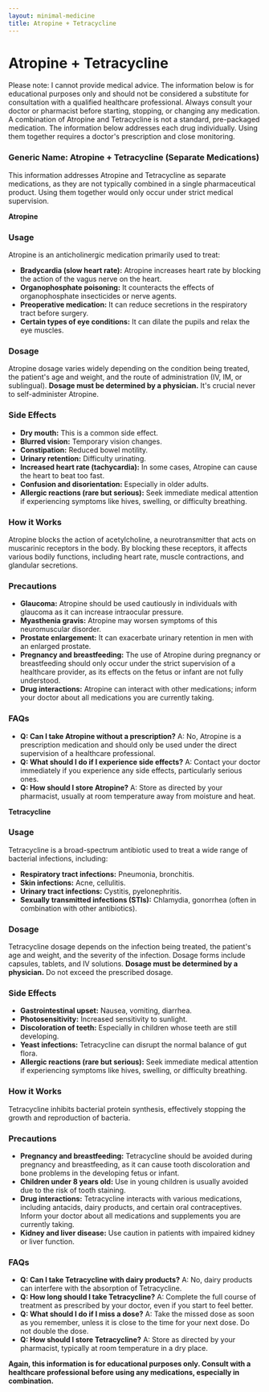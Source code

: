 ```yaml
---
layout: minimal-medicine
title: Atropine + Tetracycline
---
```


# Atropine + Tetracycline
Please note:  I cannot provide medical advice. The information below is for educational purposes only and should not be considered a substitute for consultation with a qualified healthcare professional.  Always consult your doctor or pharmacist before starting, stopping, or changing any medication.  A combination of Atropine and Tetracycline is not a standard, pre-packaged medication.  The information below addresses each drug individually.  Using them together requires a doctor's prescription and close monitoring.

### Generic Name: Atropine + Tetracycline (Separate Medications)

This information addresses Atropine and Tetracycline as separate medications, as they are not typically combined in a single pharmaceutical product.  Using them together would only occur under strict medical supervision.

**Atropine**

### Usage

Atropine is an anticholinergic medication primarily used to treat:

* **Bradycardia (slow heart rate):** Atropine increases heart rate by blocking the action of the vagus nerve on the heart.
* **Organophosphate poisoning:**  It counteracts the effects of organophosphate insecticides or nerve agents.
* **Preoperative medication:**  It can reduce secretions in the respiratory tract before surgery.
* **Certain types of eye conditions:** It can dilate the pupils and relax the eye muscles.


### Dosage

Atropine dosage varies widely depending on the condition being treated, the patient's age and weight, and the route of administration (IV, IM, or sublingual).  **Dosage must be determined by a physician.** It's crucial never to self-administer Atropine.


### Side Effects

* **Dry mouth:** This is a common side effect.
* **Blurred vision:**  Temporary vision changes.
* **Constipation:** Reduced bowel motility.
* **Urinary retention:** Difficulty urinating.
* **Increased heart rate (tachycardia):**  In some cases, Atropine can cause the heart to beat too fast.
* **Confusion and disorientation:** Especially in older adults.
* **Allergic reactions (rare but serious):**  Seek immediate medical attention if experiencing symptoms like hives, swelling, or difficulty breathing.

### How it Works

Atropine blocks the action of acetylcholine, a neurotransmitter that acts on muscarinic receptors in the body. By blocking these receptors, it affects various bodily functions, including heart rate, muscle contractions, and glandular secretions.


### Precautions

* **Glaucoma:** Atropine should be used cautiously in individuals with glaucoma as it can increase intraocular pressure.
* **Myasthenia gravis:** Atropine may worsen symptoms of this neuromuscular disorder.
* **Prostate enlargement:** It can exacerbate urinary retention in men with an enlarged prostate.
* **Pregnancy and breastfeeding:**  The use of Atropine during pregnancy or breastfeeding should only occur under the strict supervision of a healthcare provider, as its effects on the fetus or infant are not fully understood.
* **Drug interactions:** Atropine can interact with other medications; inform your doctor about all medications you are currently taking.

### FAQs

* **Q: Can I take Atropine without a prescription?** A: No, Atropine is a prescription medication and should only be used under the direct supervision of a healthcare professional.
* **Q: What should I do if I experience side effects?** A: Contact your doctor immediately if you experience any side effects, particularly serious ones.
* **Q: How should I store Atropine?** A: Store as directed by your pharmacist, usually at room temperature away from moisture and heat.


**Tetracycline**

### Usage

Tetracycline is a broad-spectrum antibiotic used to treat a wide range of bacterial infections, including:

* **Respiratory tract infections:**  Pneumonia, bronchitis.
* **Skin infections:** Acne, cellulitis.
* **Urinary tract infections:**  Cystitis, pyelonephritis.
* **Sexually transmitted infections (STIs):**  Chlamydia, gonorrhea (often in combination with other antibiotics).


### Dosage

Tetracycline dosage depends on the infection being treated, the patient's age and weight, and the severity of the infection.  Dosage forms include capsules, tablets, and IV solutions.  **Dosage must be determined by a physician.**  Do not exceed the prescribed dosage.


### Side Effects

* **Gastrointestinal upset:** Nausea, vomiting, diarrhea.
* **Photosensitivity:** Increased sensitivity to sunlight.
* **Discoloration of teeth:**  Especially in children whose teeth are still developing.
* **Yeast infections:** Tetracycline can disrupt the normal balance of gut flora.
* **Allergic reactions (rare but serious):**  Seek immediate medical attention if experiencing symptoms like hives, swelling, or difficulty breathing.


### How it Works

Tetracycline inhibits bacterial protein synthesis, effectively stopping the growth and reproduction of bacteria.


### Precautions

* **Pregnancy and breastfeeding:** Tetracycline should be avoided during pregnancy and breastfeeding, as it can cause tooth discoloration and bone problems in the developing fetus or infant.
* **Children under 8 years old:**  Use in young children is usually avoided due to the risk of tooth staining.
* **Drug interactions:**  Tetracycline interacts with various medications, including antacids, dairy products, and certain oral contraceptives.  Inform your doctor about all medications and supplements you are currently taking.
* **Kidney and liver disease:** Use caution in patients with impaired kidney or liver function.


### FAQs

* **Q: Can I take Tetracycline with dairy products?** A: No, dairy products can interfere with the absorption of Tetracycline.
* **Q: How long should I take Tetracycline?** A:  Complete the full course of treatment as prescribed by your doctor, even if you start to feel better.
* **Q: What should I do if I miss a dose?** A: Take the missed dose as soon as you remember, unless it is close to the time for your next dose.  Do not double the dose.
* **Q: How should I store Tetracycline?** A: Store as directed by your pharmacist, typically at room temperature in a dry place.


**Again, this information is for educational purposes only. Consult with a healthcare professional before using any medications, especially in combination.**
